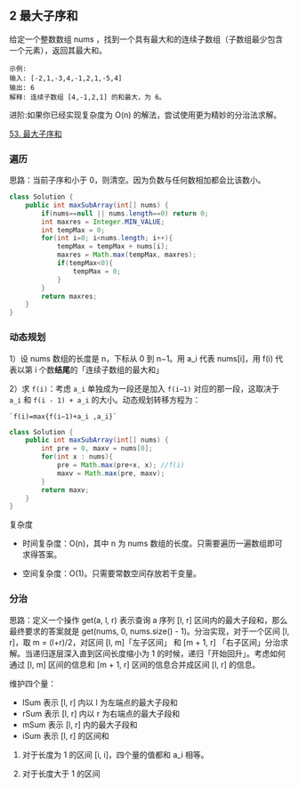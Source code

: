 ## 2 最大子序和


给定一个整数数组 nums ，找到一个具有最大和的连续子数组（子数组最少包含一个元素），返回其最大和。

```
示例:
输入: [-2,1,-3,4,-1,2,1,-5,4]
输出: 6
解释: 连续子数组 [4,-1,2,1] 的和最大，为 6。
```

进阶:如果你已经实现复杂度为 O(n) 的解法，尝试使用更为精妙的分治法求解。


[53. 最大子序和](https://leetcode-cn.com/problems/maximum-subarray/)


### 遍历


思路：当前子序和小于 0，则清空。因为负数与任何数相加都会比该数小。


```java
class Solution {
    public int maxSubArray(int[] nums) {
        if(nums==null || nums.length==0) return 0;
        int maxres = Integer.MIN_VALUE;
        int tempMax = 0;
        for(int i=0; i<nums.length; i++){
            tempMax = tempMax + nums[i];
            maxres = Math.max(tempMax, maxres);
            if(tempMax<0){
                tempMax = 0;
            }
        }
        return maxres;
    }
}
```

### 动态规划

1）设 nums 数组的长度是 n，下标从 0 到 n−1。用 a_i 代表 nums[i]，用 f(i) 代表以第 i 个数**结尾**的「连续子数组的最大和」


2）求 `f(i)`：考虑 `a_i` 单独成为一段还是加入 `f(i−1)` 对应的那一段，这取决于 `a_i` 和 `f(i - 1) + a_i` 的大小。动态规划转移方程为：

    `f(i)=max{f(i−1)+a_i ,a_i}`


```java
class Solution {
    public int maxSubArray(int[] nums) {
        int pre = 0, maxv = nums[0];
        for(int x : nums){
            pre = Math.max(pre+x, x); //f(i)
            maxv = Math.max(pre, maxv);
        }
        return maxv;
    }
}
```

复杂度

* 时间复杂度：O(n)，其中 n 为 nums 数组的长度。只需要遍历一遍数组即可求得答案。

* 空间复杂度：O(1)。只需要常数空间存放若干变量。

### 分治

思路：定义一个操作 get(a, l, r) 表示查询 a 序列 [l, r] 区间内的最大子段和，那么最终要求的答案就是 get(nums, 0, nums.size() - 1)。分治实现，对于一个区间 [l, r]，取 m = (l+r)/2，对区间 [l, m]「左子区间」 和 [m + 1, r] 「右子区间」分治求解。当递归逐层深入直到区间长度缩小为 1 的时候，递归「开始回升」。考虑如何通过 [l, m] 区间的信息和 [m + 1, r] 区间的信息合并成区间 [l, r] 的信息。

维护四个量：

* lSum 表示 [l, r] 内以 l 为左端点的最大子段和
* rSum 表示 [l, r] 内以 r 为右端点的最大子段和
* mSum 表示 [l, r] 内的最大子段和
* iSum 表示 [l, r] 的区间和


1. 对于长度为 1 的区间 [i, i]，四个量的值都和 a_i 相等。

2. 对于长度大于 1 的区间



















